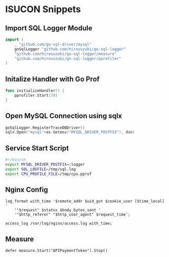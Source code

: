 # ISUCON Snippets

## Import SQL Logger Module

```go
import (
	_ "github.com/go-sql-driver/mysql"
	goSqlLogger "github.com/hirosuzuki/go-sql-logger"
   	"github.com/hirosuzuki/go-sql-logger/measure"
	"github.com/hirosuzuki/go-sql-logger/pprofiler"
)
```

## Initalize Handler with Go Prof

```go
func initializeHandler() {
	pprofiler.Start(70)
}
```

## Open MySQL Connection using sqlx

```go
goSqlLogger.RegisterTraceDBDriver()
sqlx.Open("mysql"+os.Getenv("MYSQL_DRIVER_POSTFIX"), dsn)
```

## Service Start Script

```sh:env.sh
#!/bin/sh
export MYSQL_DRIVER_POSTFIX=:logger
export SQL_LOGFILE=/tmp/sql.log
export CPU_PROFILE_FILE=/tmp/cpu.pprof
```

## Nginx Config

```nginx
log_format with_time '$remote_addr $uid_got $cookie_user [$time_local] '
    '"$request" $status $body_bytes_sent '
    '"$http_referer" "$http_user_agent" $request_time';

access_log /var/log/nginx/access.log with_time;
```

## Measure

```
defer measure.Start("APIPaymentToken").Stop()
```
